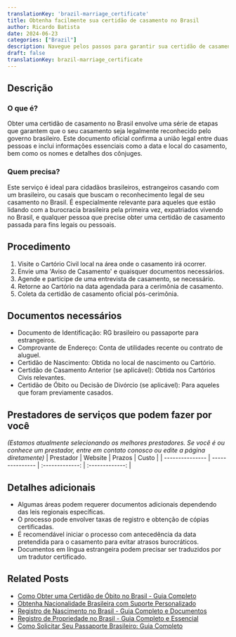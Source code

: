 ```yaml
---
translationKey: 'brazil-marriage_certificate'
title: Obtenha facilmente sua certidão de casamento no Brasil
author: Ricardo Batista
date: 2024-06-23
categories: ["Brazil"]
description: Navegue pelos passos para garantir sua certidão de casamento no Brasil com nosso guia. Processo rápido, fácil e sem complicações.
draft: false
translationKey: brazil-marriage_certificate
---
```


## Descrição
### O que é?
Obter uma certidão de casamento no Brasil envolve uma série de etapas que garantem que o seu casamento seja legalmente reconhecido pelo governo brasileiro. Este documento oficial confirma a união legal entre duas pessoas e inclui informações essenciais como a data e local do casamento, bem como os nomes e detalhes dos cônjuges.

### Quem precisa?
Este serviço é ideal para cidadãos brasileiros, estrangeiros casando com um brasileiro, ou casais que buscam o reconhecimento legal de seu casamento no Brasil. É especialmente relevante para aqueles que estão lidando com a burocracia brasileira pela primeira vez, expatriados vivendo no Brasil, e qualquer pessoa que precise obter uma certidão de casamento passada para fins legais ou pessoais.

## Procedimento

1. Visite o Cartório Civil local na área onde o casamento irá ocorrer.
2. Envie uma 'Aviso de Casamento' e quaisquer documentos necessários.
3. Agende e participe de uma entrevista de casamento, se necessário.
4. Retorne ao Cartório na data agendada para a cerimônia de casamento.
5. Coleta da certidão de casamento oficial pós-cerimônia.

## Documentos necessários

- Documento de Identificação: RG brasileiro ou passaporte para estrangeiros.
- Comprovante de Endereço: Conta de utilidades recente ou contrato de aluguel.
- Certidão de Nascimento: Obtida no local de nascimento ou Cartório.
- Certidão de Casamento Anterior (se aplicável): Obtida nos Cartórios Civis relevantes.
- Certidão de Óbito ou Decisão de Divórcio (se aplicável): Para aqueles que foram previamente casados.

## Prestadores de serviços que podem fazer por você
_(Estamos atualmente selecionando os melhores prestadores. Se você é ou conhece um prestador, entre em contato conosco ou edite a página diretamente)_
| Prestador        |     Website     |     Prazos    |     Custo     |
| --------------- | --------------- |  :-------------: | :-------------: |

## Detalhes adicionais

- Algumas áreas podem requerer documentos adicionais dependendo das leis regionais específicas.
- O processo pode envolver taxas de registro e obtenção de cópias certificadas.
- É recomendável iniciar o processo com antecedência da data pretendida para o casamento para evitar atrasos burocráticos.
- Documentos em língua estrangeira podem precisar ser traduzidos por um tradutor certificado.
## Related Posts

- [Como Obter uma Certidão de Óbito no Brasil - Guia Completo](https://tramitit.com/portuguese/guides/brazil/certidão_de_óbito/)
- [Obtenha Nacionalidade Brasileira com Suporte Personalizado](https://tramitit.com/portuguese/guides/brazil/solicitação_de_nacionalidade/)
- [Registro de Nascimento no Brasil - Guia Completo e Documentos](https://tramitit.com/portuguese/guides/brazil/registro_de_nascimento/)
- [Registro de Propriedade no Brasil - Guia Completo e Essencial](https://tramitit.com/portuguese/guides/brazil/registro_de_imóveis/)
- [Como Solicitar Seu Passaporte Brasileiro: Guia Completo](https://tramitit.com/portuguese/guides/brazil/emissão_de_passaporte/)